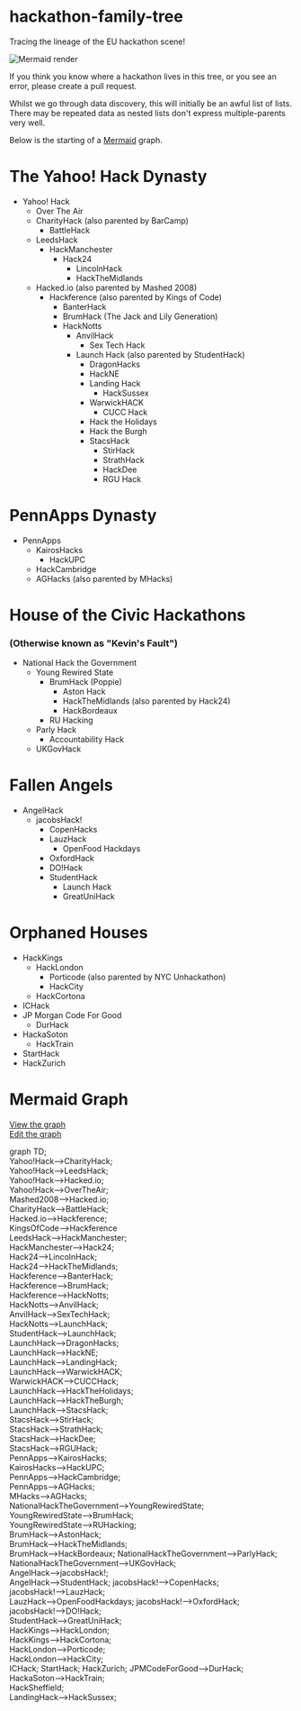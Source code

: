 # hackathon-family-tree
Tracing the lineage of the EU hackathon scene! 


![Mermaid render](https://cloud.githubusercontent.com/assets/1790822/22555825/5ed6cf6e-e965-11e6-99ac-87fdb12378a3.png)



If you think you know where a hackathon lives in this tree, or you see an error, please create a pull request. 

Whilst we go through data discovery, this will initially be an awful list of lists. There may be repeated data as nested lists don't express multiple-parents very well. 

Below is the starting of a [Mermaid](https://knsv.github.io/mermaid/) graph.

# The Yahoo! Hack Dynasty

- Yahoo! Hack
  - Over The Air
  - CharityHack (also parented by BarCamp)
    - BattleHack
  - LeedsHack
    - HackManchester
      - Hack24
        - LincolnHack
        - HackTheMidlands
  - Hacked.io (also parented by Mashed 2008)
    - Hackference (also parented by Kings of Code)
      - BanterHack
      - BrumHack (The Jack and Lily Generation)
      - HackNotts
        - AnvilHack
          - Sex Tech Hack
        - Launch Hack (also parented by StudentHack)
          - DragonHacks
          - HackNE
          - Landing Hack
            - HackSussex
          - WarwickHACK
            - CUCC Hack
          - Hack the Holidays
          - Hack the Burgh
          - StacsHack
            - StirHack
            - StrathHack
            - HackDee
            - RGU Hack

# PennApps Dynasty

- PennApps
  - KairosHacks
    - HackUPC
  - HackCambridge
  - AGHacks (also parented by MHacks)
  
# House of the Civic Hackathons 
### (Otherwise known as "Kevin's Fault")

- National Hack the Government
  - Young Rewired State
    - BrumHack (Poppie)
      - Aston Hack 
      - HackTheMidlands (also parented by Hack24)
      - HackBordeaux
    - RU Hacking
  - Parly Hack
      - Accountability Hack
  - UKGovHack
 
# Fallen Angels

- AngelHack
  - jacobsHack!
    - CopenHacks
    - LauzHack
      - OpenFood Hackdays
    - OxfordHack
    - DO!Hack
    - StudentHack
      - Launch Hack
      - GreatUniHack

# Orphaned Houses

- HackKings
  - HackLondon
    - Porticode (also parented by NYC Unhackathon)
    - HackCity
  - HackCortona
- ICHack
- JP Morgan Code For Good
  - DurHack
- HackaSoton
    - HackTrain
- StartHack
- HackZurich
    
# Mermaid Graph
[View the graph](http://bit.ly/hheutree)  
[Edit the graph](http://bit.ly/hheutreeedit)

graph TD;  
    Yahoo!Hack-->CharityHack;  
    Yahoo!Hack-->LeedsHack;  
    Yahoo!Hack-->Hacked.io;  
    Yahoo!Hack-->OverTheAir;  
    Mashed2008-->Hacked.io;  
    CharityHack-->BattleHack;  
    Hacked.io-->Hackference;  
    KingsOfCode-->Hackference  
    LeedsHack-->HackManchester;  
    HackManchester-->Hack24;  
    Hack24-->LincolnHack;  
    Hack24-->HackTheMidlands;  
    Hackference-->BanterHack;  
    Hackference-->BrumHack;  
    Hackference-->HackNotts;  
    HackNotts-->AnvilHack;  
    AnvilHack-->SexTechHack;  
    HackNotts-->LaunchHack;  
    StudentHack-->LaunchHack;  
    LaunchHack-->DragonHacks;  
    LaunchHack-->HackNE;  
    LaunchHack-->LandingHack;  
    LaunchHack-->WarwickHACK;  
    WarwickHACK-->CUCCHack;  
    LaunchHack-->HackTheHolidays;  
    LaunchHack-->HackTheBurgh;  
    LaunchHack-->StacsHack;  
    StacsHack-->StirHack;  
    StacsHack-->StrathHack;  
    StacsHack-->HackDee;  
    StacsHack-->RGUHack;  
    PennApps-->KairosHacks;  
    KairosHacks-->HackUPC;  
    PennApps-->HackCambridge;  
    PennApps-->AGHacks;  
    MHacks-->AGHacks;  
    NationalHackTheGovernment-->YoungRewiredState;  
    YoungRewiredState-->BrumHack;  
    YoungRewiredState-->RUHacking;    
    BrumHack-->AstonHack;  
    BrumHack-->HackTheMidlands;  
    BrumHack-->HackBordeaux;
    NationalHackTheGovernment-->ParlyHack;  
    NationalHackTheGovernment-->UKGovHack;  
    AngelHack-->jacobsHack!;  
    AngelHack-->StudentHack;
    jacobsHack!-->CopenHacks;  
    jacobsHack!-->LauzHack;  
    LauzHack-->OpenFoodHackdays;
    jacobsHack!-->OxfordHack;  
    jacobsHack!-->DO!Hack;  
    StudentHack-->GreatUniHack;  
    HackKings-->HackLondon;  
    HackKings-->HackCortona;  
    HackLondon-->Porticode;  
    HackLondon-->HackCity;  
    ICHack;
    StartHack;
    HackZurich;
    JPMCodeForGood-->DurHack;  
    HackaSoton-->HackTrain;  
    HackSheffield;  
    LandingHack-->HackSussex;
    
    

